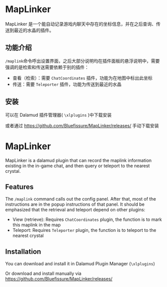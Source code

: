 # MapLinker

MapLinker 是一个能自动记录游戏内聊天中存在的坐标信息，并在之后查询、传送到最近的水晶的插件。

## 功能介绍

`/maplink`命令呼出设置界面，之后大部分说明均在插件面板的悬浮说明中，需要强调的是检索和传送需要依赖于别的插件：
- 查看（检索）：需要 `ChatCoordinates` 插件，功能为在地图中标出此坐标
- 传送：需要 `Teleporter` 插件，功能为传送到最近的水晶

## 安装

可以在 Dalamud 插件管理器( `\xlplugins` )中下载安装

或者通过 https://github.com/Bluefissure/MapLinker/releases/ 手动下载安装

# MapLinker

MapLinker is a dalamud plugin that can record the maplink information existing in the in-game chat, and then query or teleport to the nearest crystal.

## Features

The `/maplink` command calls out the config panel. After that, most of the instructions are in the popup instructions of that panel. It should be emphasized that the retrieval and teleport depend on other plugins:
- View (retrieve): Requires `ChatCoordinates` plugin, the function is to mark this maplink in the map
- Teleport: Requires `Teleporter` plugin, the function is to teleport to the nearest crystal

## Installation

You can download and install it in Dalamud Plugin Manager (`\xlplugins`)

Or download and install manually via https://github.com/Bluefissure/MapLinker/releases/

